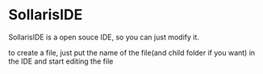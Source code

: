 # SollarisIDE
 
 SollarisIDE is a open souce IDE, so you can just modify it.

 to create a file, just put the name of the file(and child folder if you want) in the IDE and start editing the file 
